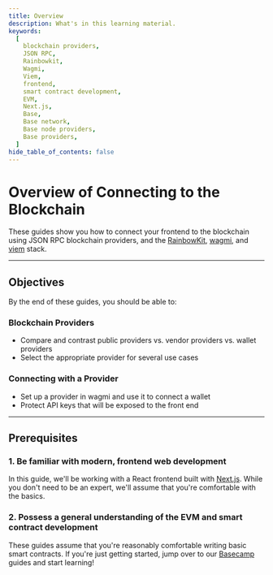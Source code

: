 ```yaml
---
title: Overview
description: What's in this learning material.
keywords:
  [
    blockchain providers,
    JSON RPC,
    Rainbowkit,
    Wagmi,
    Viem,
    frontend,
    smart contract development,
    EVM,
    Next.js,
    Base,
    Base network,
    Base node providers,
    Base providers,
  ]
hide_table_of_contents: false
---
```


# Overview of Connecting to the Blockchain

These guides show you how to connect your frontend to the blockchain using JSON RPC blockchain providers, and the [RainbowKit], [wagmi], and [viem] stack.

---

## Objectives

By the end of these guides, you should be able to:

### Blockchain Providers

- Compare and contrast public providers vs. vendor providers vs. wallet providers
- Select the appropriate provider for several use cases

### Connecting with a Provider

- Set up a provider in wagmi and use it to connect a wallet
- Protect API keys that will be exposed to the front end

---

## Prerequisites

### 1. Be familiar with modern, frontend web development

In this guide, we'll be working with a React frontend built with [Next.js]. While you don't need to be an expert, we'll assume that you're comfortable with the basics.

### 2. Possess a general understanding of the EVM and smart contract development

These guides assume that you're reasonably comfortable writing basic smart contracts. If you're just getting started, jump over to our [Basecamp] guides and start learning!

[Basecamp]: https://base.org/camp
[Next.js]: https://nextjs.org/
[RainbowKit]: https://rainbowkit.com/
[wagmi]: https://wagmi.sh/
[viem]: https://viem.sh/
